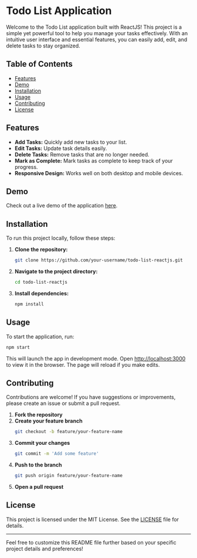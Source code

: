 
# Todo List Application

Welcome to the Todo List application built with ReactJS! This project is a simple yet powerful tool to help you manage your tasks effectively. With an intuitive user interface and essential features, you can easily add, edit, and delete tasks to stay organized.

## Table of Contents

- [Features](#features)
- [Demo](#demo)
- [Installation](#installation)
- [Usage](#usage)
- [Contributing](#contributing)
- [License](#license)

## Features

- **Add Tasks:** Quickly add new tasks to your list.
- **Edit Tasks:** Update task details easily.
- **Delete Tasks:** Remove tasks that are no longer needed.
- **Mark as Complete:** Mark tasks as complete to keep track of your progress.
- **Responsive Design:** Works well on both desktop and mobile devices.

## Demo

Check out a live demo of the application [here](#).

## Installation

To run this project locally, follow these steps:

1. **Clone the repository:**
   ```sh
   git clone https://github.com/your-username/todo-list-reactjs.git
   ```
2. **Navigate to the project directory:**
   ```sh
   cd todo-list-reactjs
   ```
3. **Install dependencies:**
   ```sh
   npm install
   ```

## Usage

To start the application, run:
```sh
npm start
```
This will launch the app in development mode. Open [http://localhost:3000](http://http://localhost:5173/) to view it in the browser. The page will reload if you make edits.

## Contributing

Contributions are welcome! If you have suggestions or improvements, please create an issue or submit a pull request.

1. **Fork the repository**
2. **Create your feature branch**
   ```sh
   git checkout -b feature/your-feature-name
   ```
3. **Commit your changes**
   ```sh
   git commit -m 'Add some feature'
   ```
4. **Push to the branch**
   ```sh
   git push origin feature/your-feature-name
   ```
5. **Open a pull request**

## License

This project is licensed under the MIT License. See the [LICENSE](LICENSE) file for details.

---

Feel free to customize this README file further based on your specific project details and preferences!
